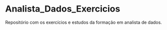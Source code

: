 # Analista_Dados_Exercicios
Repositório com os exercícios e estudos da formação em analista de dados.
